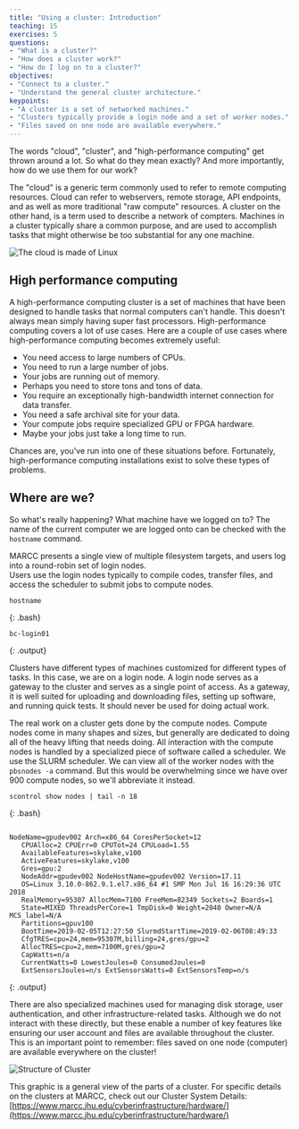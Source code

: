 ```yaml
---
title: "Using a cluster: Introduction"
teaching: 15
exercises: 5
questions:
- "What is a cluster?"
- "How does a cluster work?"
- "How do I log on to a cluster?"
objectives:
- "Connect to a cluster."
- "Understand the general cluster architecture."
keypoints:
- "A cluster is a set of networked machines."
- "Clusters typically provide a login node and a set of worker nodes."
- "Files saved on one node are available everywhere."
---
```


The words "cloud", "cluster", and "high-performance computing" get thrown
around a lot.  So what do they mean exactly?  And more importantly, how do we
use them for our work?

The "cloud" is a generic term commonly used to refer to remote computing
resources.  Cloud can refer to webservers, remote storage, API endpoints, and
as well as more traditional "raw compute" resources.  A cluster on the other
hand, is a term used to describe a network of compters.  Machines in a cluster
typically share a common purpose, and are used to accomplish tasks that might
otherwise be too substantial for any one machine. 

![The cloud is made of Linux](../files/linux-cloud.jpg)

## High performance computing

A high-performance computing cluster is a set of machines that have been 
designed to handle tasks that normal computers can't handle.
This doesn't always mean simply having super fast processors. 
High-performance computing covers a lot of use cases.
Here are a couple of use cases where high-performance computing becomes extremely useful:

* You need access to large numbers of CPUs.
* You need to run a large number of jobs.
* Your jobs are running out of memory.
* Perhaps you need to store tons and tons of data.
* You require an exceptionally high-bandwidth internet connection for data transfer.
* You need a safe archival site for your data.
* Your compute jobs require specialized GPU or FPGA hardware.
* Maybe your jobs just take a long time to run.

Chances are, you've run into one of these situations before.  Fortunately,
high-performance computing installations exist to solve these types of
problems.

## Where are we? 

So what's really happening? What machine have we logged on to?
The name of the current computer we are logged onto can be checked with the `hostname` command.

MARCC presents a single view of multiple filesystem targets, and users log into a round-robin set of login nodes.  
Users use the login nodes typically to compile codes, transfer files, and access the scheduler to submit jobs to compute nodes.

```
hostname
```
{: .bash}
```
bc-login01
```
{: .output}

Clusters have different types of machines customized for different types of
tasks.  In this case, we are on a login node.  A login node serves as a gateway
to the cluster and serves as a single point of access.  As a gateway, it is
well suited for uploading and downloading files, setting up software, and
running quick tests.  It should never be used for doing actual work.

The real work on a cluster gets done by the compute nodes.
Compute nodes come in many shapes and sizes, but generally are dedicated to doing all of the heavy lifting that needs doing. 
All interaction with the compute nodes is handled by a specialized piece of software called a scheduler. We use the SLURM scheduler.
We can view all of the worker nodes with the `pbsnodes -a` command. But this would be overwhelming since we have over 900 compute nodes, so we'll abbreviate it instead.

```
scontrol show nodes | tail -n 18
```
{: .bash}
```

NodeName=gpudev002 Arch=x86_64 CoresPerSocket=12
   CPUAlloc=2 CPUErr=0 CPUTot=24 CPULoad=1.55
   AvailableFeatures=skylake,v100
   ActiveFeatures=skylake,v100
   Gres=gpu:2
   NodeAddr=gpudev002 NodeHostName=gpudev002 Version=17.11
   OS=Linux 3.10.0-862.9.1.el7.x86_64 #1 SMP Mon Jul 16 16:29:36 UTC 2018
   RealMemory=95307 AllocMem=7100 FreeMem=82349 Sockets=2 Boards=1
   State=MIXED ThreadsPerCore=1 TmpDisk=0 Weight=2040 Owner=N/A MCS_label=N/A
   Partitions=gpuv100
   BootTime=2019-02-05T12:27:50 SlurmdStartTime=2019-02-06T08:49:33
   CfgTRES=cpu=24,mem=95307M,billing=24,gres/gpu=2
   AllocTRES=cpu=2,mem=7100M,gres/gpu=2
   CapWatts=n/a
   CurrentWatts=0 LowestJoules=0 ConsumedJoules=0
   ExtSensorsJoules=n/s ExtSensorsWatts=0 ExtSensorsTemp=n/s

```
{: .output}

There are also specialized machines used for managing disk storage, user
authentication, and other infrastructure-related tasks. 
Although we do not interact with these directly, 
but these enable a number of key features like ensuring our user account and
files are available throughout the cluster.  This is an important point to
remember: files saved on one node (computer) are available everywhere on the
cluster!

![Structure of Cluster](../files/cluster_login.jpg)

This graphic is a general view of the parts of a cluster. For specific details on the clusters at MARCC, check out our 
Cluster System Details: [https://www.marcc.jhu.edu/cyberinfrastructure/hardware/](https://www.marcc.jhu.edu/cyberinfrastructure/hardware/)

